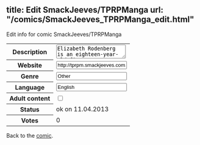 title: Edit SmackJeeves/TPRPManga
url: "/comics/SmackJeeves_TPRPManga_edit.html"
---
Edit info for comic SmackJeeves/TPRPManga

<form name="comic" action="http://gaepostmail.appengine.com/comic" name="post">
<table class="comicinfo">
<tr>
<th>Description</th><td><textarea name="description">Elizabeth Rodenberg is an eighteen-year-old first-year college student on her way to her apartment with groceries when she hears a voice in an unknown language out of nowhere. She's always known she was a little crazy. But before she can even dismiss it as a hallucination, Liz is suddenly very far away from home - and laying before the soon-to-be Hero of Twilight. There she meets a short Californian girl named Lita, who is equally confused and out-of place. Brought to Hyrule by an unknown person, for an unknown mission, Liz and Lita struggle to understand their situation. They find that Link is more cold and unwilling than they remember, that Midna is more paranoid and irritable, Zelda, more cryptic and distant; and the true reality of what the two girls think they know has yet to fall upon them. Their reckless actions have consequences. Their newly forged friendship will be tested. All for Link. Maybe in the end everything will be worth the struggle. Contains: Corniness, awkwardness, sexual frustration, nerdy references, one-liners, somewhat coarse language, violence, blood. Processed in a plant that handles nuts. Updates weekly. Sometimes more than once.</textarea></td>
</tr>
<tr>
<th>Website</th><td><input type="text" name="url" value="http://tprpm.smackjeeves.com/comics/"/></td>
</tr>
<tr>
<th>Genre</th><td><input type="text" name="genre" value="Other"/></td>
</tr>
<tr>
<th>Language</th><td><input type="text" name="language" value="English"/></td>
</tr>
<tr>
<th>Adult content</th><td><input type="checkbox" name="adult" value="adult" /></td>
</tr>
<tr>
<th>Status</th><td>ok on 11.04.2013</td>
</tr>
<tr>
<th>Votes</th><td>0</div></td>
</tr>
</table>
</form>

Back to the [comic](/comics/SmackJeeves_TPRPManga.html).
